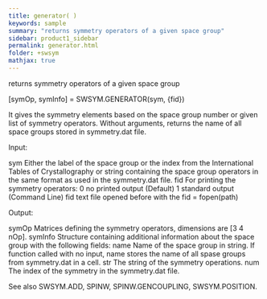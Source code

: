 ```yaml
---
title: generator( )
keywords: sample
summary: "returns symmetry operators of a given space group"
sidebar: product1_sidebar
permalink: generator.html
folder: +swsym
mathjax: true
---
```

  returns symmetry operators of a given space group
 
  [symOp, symInfo] = SWSYM.GENERATOR(sym, {fid})
 
  It gives the symmetry elements based on the space group number or given
  list of symmetry operators. Without arguments, returns the name of all
  space groups stored in symmetry.dat file.
 
  Input:
 
  sym           Either the label of the space group or the index from
                the International Tables of Crystallography or string
                containing the space group operators in the same format as
                used in the symmetry.dat file.
  fid           For printing the symmetry operators:
                    0   no printed output (Default)
                    1   standard output (Command Line)
                    fid text file opened before with the fid = fopen(path)
 
  Output:
 
  symOp         Matrices defining the symmetry operators, dimensions are 
                [3 4 nOp].
  symInfo       Structure containing additional information about the space 
                group with the following fields:
    name            Name of the space group in string. If function called
                    with no input, name stores the name of all spase groups
                    from symmetry.dat in a cell.
    str             The string of the symmetry operations.
    num             The index of the symmetry in the symmetry.dat file.
 
  See also SWSYM.ADD, SPINW, SPINW.GENCOUPLING, SWSYM.POSITION.
 
